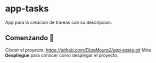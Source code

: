 # app-tasks
App para la creacion de trareas con su descripcion.
## Comenzando 🚀
_Clonar el proyecto: https://github.com/EliasMoura2/app-tasks.git_
Mira **Despliegue** para conocer como desplegar el proyecto.
